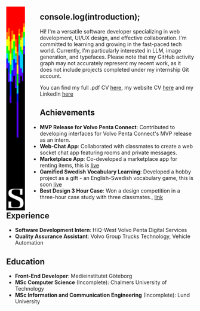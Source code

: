 <p align="center">
  <img alt="YOUR-ALT-TEXT" src="/bar4.png" align="left" width="50px" style="padding-right: 40px">
  
  ## console.log(introduction);
  >
   Hi! I'm a versatile software developer specializing in web development, UI/UX design, and effective collaboration. I'm committed to learning and growing in the fast-paced tech world. Currently, I'm particularly interested in LLM, image generation, and typefaces.
   Please note that my GitHub activity graph may not accurately represent my recent work, as it does not include projects completed under my internship Git account.
  > 
  You can find my full .pdf CV [here](/CV%202024.pdf), my website CV [here](https://vacannot.github.io/CV/) and my LinkedIn [here](https://www.linkedin.com/in/simon-e-51a54b80/)

## Achievements

- **MVP Release for Volvo Penta Connect**: Contributed to developing interfaces for Volvo Penta Connect's MVP release as an intern.
- **Web-Chat App**: Collaborated with classmates to create a web socket chat app featuring rooms and private messages.
- **Marketplace App**: Co-developed a marketplace app for renting items, this is [live](https://pinkrent-6a7wj2g2l-vacannot.vercel.app/)
- **Gamified Swedish Vocabulary Learning**: Developed a hobby project as a gift - an English-Swedish vocabulary game, this is soon [live](https://swetree.vercel.app/)
- **Best Design 3 Hour Case**: Won a design competition in a three-hour case study with three classmates., [link](https://www.linkedin.com/posts/simon-e-51a54b80_also-happy-to-announce-that-i-together-with-activity-6975186898801631232-9xks)

## Experience

- **Software Development Intern**: HiQ-West Volvo Penta Digital Services
- **Quality Assurance Assistant**: Volvo Group Trucks Technology, Vehicle Automation

## Education

- **Front-End Developer**: Medieinstitutet Göteborg
- **MSc Computer Science** (Incomplete): Chalmers University of Technology
- **MSc Information and Communication Engineering** (Incomplete): Lund University
</p>
